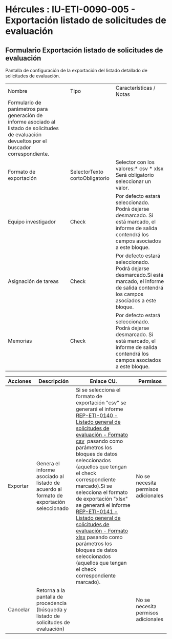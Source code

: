 # Hércules : IU\-ETI\-0090\-005 \- Exportación listado de solicitudes de evaluación



## Formulario Exportación listado de solicitudes de evaluación

Pantalla de configuración de la exportación del listado detallado de solicitudes de evaluación.



|  | | | |
| --- | --- | --- | --- |
| Nombre | | Tipo | Características / Notas |
| Formulario de parámetros para generación de informe asociado al listado de solicitudes de evaluación devueltos por el buscador correspondiente. | | | |
| Formato de exportación | | SelectorTexto cortoObligatorio | Selector con los valores:* csv * xlsx  Será obligatorio seleccionar un valor. |
| Equipo investigador | | Check | Por defecto estará seleccionado. Podrá dejarse desmarcado. Si está marcado, el informe de salida contendrá los campos asociados a este bloque. |
| Asignación de tareas | | Check | Por defecto estará seleccionado. Podrá dejarse desmarcado.Si está marcado, el informe de salida contendrá los campos asociados a este bloque. |
| Memorias | | Check | Por defecto estará seleccionado. Podrá dejarse desmarcado. Si está marcado, el informe de salida contendrá los campos asociados a este bloque. |



| Acciones | Descripción | Enlace CU. | Permisos |
| --- | --- | --- | --- |
| Exportar | Genera el informe asociado al listado de acuerdo al formato de exportación seleccionado | Si se selecciona el formato de exportación "csv" se generará el informe [REP\-ETI\-0140 \- Listado general de solicitudes de evaluación \- Formato csv](/hercules/sgi-sistema-de-gestion-de-investigacion/requisitos-y-analisis-funcional/analisis-funcional-sgi-hercules/gen-aspectos-generales/int-requisitos-de-integracion/req-int-0150-sgrep-integracion-con-sistema-de-generacion-de-reportes/eti-informes-predifinidos/rep-eti-0140-listado-general-de-solicitudes-de-evaluacion-formato-csv.md "/hercules/sgi-sistema-de-gestion-de-investigacion/requisitos-y-analisis-funcional/analisis-funcional-sgi-hercules/gen-aspectos-generales/int-requisitos-de-integracion/req-int-0150-sgrep-integracion-con-sistema-de-generacion-de-reportes/eti-informes-predifinidos/rep-eti-0140-listado-general-de-solicitudes-de-evaluacion-formato-csv.md")  pasando como parámetros los bloques de datos seleccionados (aquellos que tengan el check correspondiente marcado).Si se selecciona el formato de exportación "xlsx" se generará el informe [REP\-ETI\-0141 \- Listado general de solicitudes de evaluación \- Formato xlsx](/hercules/sgi-sistema-de-gestion-de-investigacion/requisitos-y-analisis-funcional/analisis-funcional-sgi-hercules/gen-aspectos-generales/int-requisitos-de-integracion/req-int-0150-sgrep-integracion-con-sistema-de-generacion-de-reportes/eti-informes-predifinidos/rep-eti-0141-listado-general-de-solicitudes-de-evaluacion-formato-xlsx.md "/hercules/sgi-sistema-de-gestion-de-investigacion/requisitos-y-analisis-funcional/analisis-funcional-sgi-hercules/gen-aspectos-generales/int-requisitos-de-integracion/req-int-0150-sgrep-integracion-con-sistema-de-generacion-de-reportes/eti-informes-predifinidos/rep-eti-0141-listado-general-de-solicitudes-de-evaluacion-formato-xlsx.md") pasando como parámetros los bloques de datos seleccionados (aquellos que tengan el check correspondiente marcado). | No se necesita permisos adicionales |
| Cancelar | Retorna a la pantalla de procedencia (búsqueda y listado de solicitudes de evaluación) |  | No se necesita permisos adicionales |





